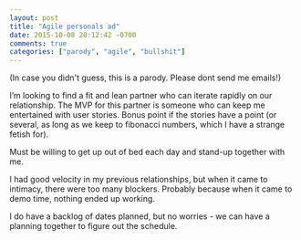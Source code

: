 ```yaml
---
layout: post
title: "Agile personals ad"
date: 2015-10-08 20:12:42 -0700
comments: true
categories: ["parody", "agile", "bullshit"]
---
```


(In case you didn't guess, this is a parody.  Please dont send me emails!)

I’m looking to find a fit and lean partner who can iterate rapidly on our relationship. The MVP for this partner is someone who can keep me entertained with user stories. Bonus point if the stories have a point (or several, as long as we keep to fibonacci numbers, which I have a strange fetish for).

Must be willing to get up out of bed each day and stand-up together with me.

I had good velocity in my previous relationships, but when it came to intimacy, there were too many blockers. Probably because when it came to demo time, nothing ended up working.

I do have a backlog of dates planned, but no worries - we can have a planning together to figure out the schedule.